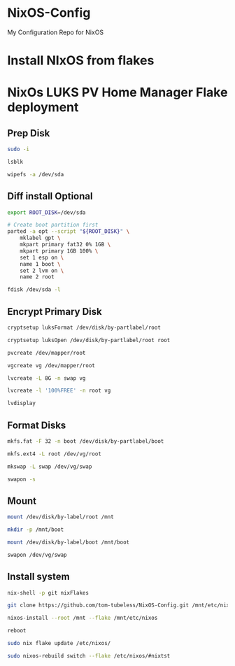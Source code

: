 # NixOS-Config

My Configuration Repo for NixOS

# Install NIxOS from flakes

# NixOs LUKS PV Home Manager Flake deployment

## Prep Disk

```sh
sudo -i

lsblk

wipefs -a /dev/sda
```

## Diff install Optional

```sh
export ROOT_DISK=/dev/sda

# Create boot partition first
parted -a opt --script "${ROOT_DISK}" \
    mklabel gpt \
    mkpart primary fat32 0% 1GB \
    mkpart primary 1GB 100% \
    set 1 esp on \
    name 1 boot \
    set 2 lvm on \
    name 2 root

fdisk /dev/sda -l
```

## Encrypt Primary Disk

```sh
cryptsetup luksFormat /dev/disk/by-partlabel/root

cryptsetup luksOpen /dev/disk/by-partlabel/root root

pvcreate /dev/mapper/root

vgcreate vg /dev/mapper/root

lvcreate -L 8G -n swap vg

lvcreate -l '100%FREE' -n root vg

lvdisplay
```

## Format Disks

```sh
mkfs.fat -F 32 -n boot /dev/disk/by-partlabel/boot

mkfs.ext4 -L root /dev/vg/root

mkswap -L swap /dev/vg/swap

swapon -s
```

## Mount

```sh
mount /dev/disk/by-label/root /mnt

mkdir -p /mnt/boot

mount /dev/disk/by-label/boot /mnt/boot

swapon /dev/vg/swap
```

## Install system

```sh
nix-shell -p git nixFlakes

git clone https://github.com/tom-tubeless/NixOS-Config.git /mnt/etc/nixos#nixst

nixos-install --root /mnt --flake /mnt/etc/nixos

reboot

sudo nix flake update /etc/nixos/

sudo nixos-rebuild switch --flake /etc/nixos/#nixtst
```
